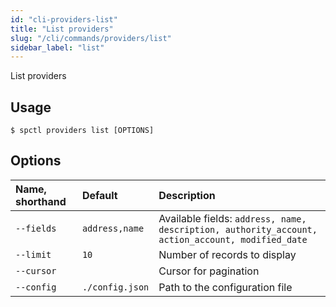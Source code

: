 ```yaml
---
id: "cli-providers-list"
title: "List providers"
slug: "/cli/commands/providers/list"
sidebar_label: "list"
---
```


List providers

## Usage

```
$ spctl providers list [OPTIONS]
```

## Options

|**Name, shorthand**|**Default**|**Description**|
| :- | :- | :- |
|`--fields`|`address,name`|Available fields: `address, name, description, authority_account, action_account, modified_date`|
|`--limit`|`10`|Number of records to display|
|`--cursor`||Cursor for pagination|
|`--config`|`./config.json`|Path to the configuration file|
